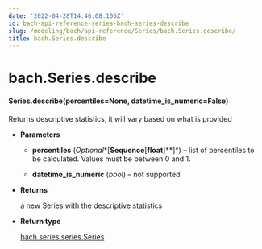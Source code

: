```yaml
---
date: '2022-04-28T14:46:08.106Z'
id: bach-api-reference-series-bach-series-describe
slug: /modeling/bach/api-reference/Series/bach.Series.describe/
title: bach.Series.describe
---
```


# bach.Series.describe


#### Series.describe(percentiles=None, datetime_is_numeric=False)
Returns descriptive statistics, it will vary based on what is provided


* **Parameters**

    
    * **percentiles** (*Optional**[**Sequence**[**float**]**]*) – list of percentiles to be calculated. Values must be between 0 and 1.


    * **datetime_is_numeric** (*bool*) – not supported



* **Returns**

    a new Series with the descriptive statistics



* **Return type**

    [bach.series.series.Series](bach.Series/#bach.Series)


<!-- !! processed by numpydoc !! -->
